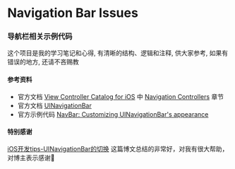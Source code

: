 # Navigation Bar Issues

### 导航栏相关示例代码

这个项目是我的学习笔记和心得, 有清晰的结构、逻辑和注释, 供大家参考, 如果有错误的地方, 还请不吝赐教

#### 参考资料
* 官方文档 [View Controller Catalog for iOS](https://developer.apple.com/library/content/documentation/WindowsViews/Conceptual/ViewControllerCatalog/Introduction.html#//apple_ref/doc/uid/TP40011313-CH1-SW1) 中 [Navigation Controllers](https://developer.apple.com/library/content/documentation/WindowsViews/Conceptual/ViewControllerCatalog/Chapters/NavigationControllers.html#//apple_ref/doc/uid/TP40011313-CH2-SW1) 章节
* 官方文档 [UINavigationBar](https://developer.apple.com/documentation/uikit/uinavigationbar)
* 官方示例代码 [NavBar: Customizing UINavigationBar's appearance](https://developer.apple.com/library/content/samplecode/NavBar/Introduction/Intro.html)

#### 特别感谢

[iOS开发tips-UINavigationBar的切换](http://www.cnblogs.com/kenshincui/p/iOS-kai-fatipsUINavigationBar-de-qie-huan.html)
这篇博文总结的非常好，对我有很大帮助，对博主表示感谢🙏



